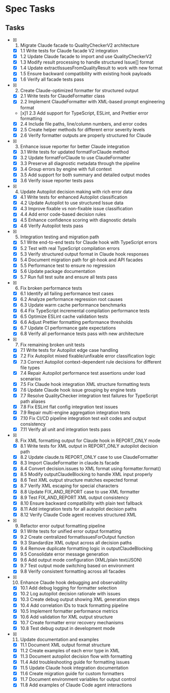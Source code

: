 # Spec Tasks

## Tasks

- [x] 1. Migrate Claude facade to QualityCheckerV2 architecture
  - [x] 1.1 Write tests for Claude facade V2 integration
  - [x] 1.2 Update Claude facade to import and use QualityCheckerV2
  - [x] 1.3 Modify result processing to handle structured Issue[] format
  - [x] 1.4 Update extractIssuesFromQualityResult to work with new format
  - [x] 1.5 Ensure backward compatibility with existing hook payloads
  - [x] 1.6 Verify all facade tests pass

- [x] 2. Create Claude-optimized formatter for structured output
  - [x] 2.1 Write tests for ClaudeFormatter class
  - [x] 2.2 Implement ClaudeFormatter with XML-based prompt engineering format
  - [x]1 2.3 Add support for TypeScript, ESLint, and Prettier error formatting
  - [x] 2.4 Include file paths, line/column numbers, and error codes
  - [x] 2.5 Create helper methods for different error severity levels
  - [x] 2.6 Verify formatter outputs are properly structured for Claude

- [x] 3. Enhance issue reporter for better Claude integration
  - [x] 3.1 Write tests for updated formatForClaude method
  - [x] 3.2 Update formatForClaude to use ClaudeFormatter
  - [x] 3.3 Preserve all diagnostic metadata through the pipeline
  - [x] 3.4 Group errors by engine with full context
  - [x] 3.5 Add support for both summary and detailed output modes
  - [x] 3.6 Verify issue reporter tests pass

- [x] 4. Update Autopilot decision making with rich error data
  - [x] 4.1 Write tests for enhanced Autopilot classification
  - [x] 4.2 Update Autopilot to use structured Issue data
  - [x] 4.3 Improve fixable vs non-fixable issue classification
  - [x] 4.4 Add error code-based decision rules
  - [x] 4.5 Enhance confidence scoring with diagnostic details
  - [x] 4.6 Verify Autopilot tests pass

- [x] 5. Integration testing and migration path
  - [x] 5.1 Write end-to-end tests for Claude hook with TypeScript errors
  - [x] 5.2 Test with real TypeScript compilation errors
  - [x] 5.3 Verify structured output format in Claude hook responses
  - [x] 5.4 Document migration path for git-hook and API facades
  - [x] 5.5 Performance test to ensure no regression
  - [x] 5.6 Update package documentation
  - [x] 5.7 Run full test suite and ensure all tests pass

- [x] 6. Fix broken performance tests
  - [x] 6.1 Identify all failing performance test cases
  - [x] 6.2 Analyze performance regression root causes
  - [x] 6.3 Update warm cache performance benchmarks
  - [x] 6.4 Fix TypeScript incremental compilation performance tests
  - [x] 6.5 Optimize ESLint cache validation tests
  - [x] 6.6 Adjust Prettier formatting performance thresholds
  - [x] 6.7 Update CI performance gate expectations
  - [x] 6.8 Verify all performance tests pass with new architecture

- [x] 7. Fix remaining broken unit tests
  - [x] 7.1 Write tests for Autopilot edge case handling
  - [x] 7.2 Fix Autopilot mixed fixable/unfixable error classification logic
  - [x] 7.3 Correct Autopilot context-dependent rule decisions for different file types
  - [x] 7.4 Repair Autopilot performance test assertions under load scenarios
  - [x] 7.5 Fix Claude hook integration XML structure formatting tests
  - [x] 7.6 Update Claude hook issue grouping by engine tests
  - [x] 7.7 Resolve QualityChecker integration test failures for TypeScript path aliases
  - [x] 7.8 Fix ESLint flat config integration test issues
  - [x] 7.9 Repair multi-engine aggregation integration tests
  - [x] 7.10 Fix CI/CD pipeline integration test exit codes and output consistency
  - [x] 7.11 Verify all unit and integration tests pass

- [x] 8. Fix XML formatting output for Claude hook in REPORT_ONLY mode
  - [x] 8.1 Write tests for XML output in REPORT_ONLY autopilot decision path
  - [x] 8.2 Update claude.ts REPORT_ONLY case to use ClaudeFormatter
  - [x] 8.3 Import ClaudeFormatter in claude.ts facade
  - [x] 8.4 Convert decision.issues to XML format using formatter.format()
  - [x] 8.5 Modify outputClaudeBlocking to handle XML input properly
  - [x] 8.6 Test XML output structure matches expected format
  - [x] 8.7 Verify XML escaping for special characters
  - [x] 8.8 Update FIX_AND_REPORT case to use XML formatter
  - [x] 8.9 Test FIX_AND_REPORT XML output consistency
  - [x] 8.10 Ensure backward compatibility with plain text fallback
  - [x] 8.11 Add integration tests for all autopilot decision paths
  - [x] 8.12 Verify Claude Code agent receives structured XML

- [x] 9. Refactor error output formatting pipeline
  - [x] 9.1 Write tests for unified error output formatting
  - [x] 9.2 Create centralized formatIssuesForOutput function
  - [x] 9.3 Standardize XML output across all decision paths
  - [x] 9.4 Remove duplicate formatting logic in outputClaudeBlocking
  - [x] 9.5 Consolidate error message generation
  - [x] 9.6 Add output mode configuration (XML/plain text/JSON)
  - [x] 9.7 Test output mode switching based on environment
  - [x] 9.8 Verify consistent formatting across all facades

- [x] 10. Enhance Claude hook debugging and observability
  - [x] 10.1 Add debug logging for formatter selection
  - [x] 10.2 Log autopilot decision rationale with issues
  - [x] 10.3 Create debug output showing XML generation steps
  - [x] 10.4 Add correlation IDs to track formatting pipeline
  - [x] 10.5 Implement formatter performance metrics
  - [x] 10.6 Add validation for XML output structure
  - [x] 10.7 Create formatter error recovery mechanisms
  - [x] 10.8 Test debug output in development mode

- [x] 11. Update documentation and examples
  - [x] 11.1 Document XML output format structure
  - [x] 11.2 Create examples of each error type in XML
  - [x] 11.3 Document autopilot decision flow with formatting
  - [x] 11.4 Add troubleshooting guide for formatting issues
  - [x] 11.5 Update Claude hook integration documentation
  - [x] 11.6 Create migration guide for custom formatters
  - [x] 11.7 Document environment variables for output control
  - [x] 11.8 Add examples of Claude Code agent interactions
